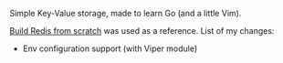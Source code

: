 Simple Key-Value storage, made to learn Go (and a little Vim).

[Build Redis from scratch](https://www.build-redis-from-scratch.dev) was used as a reference. List of my changes:
- Env configuration support (with Viper module)